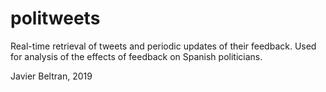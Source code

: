 # politweets
Real-time retrieval of tweets and periodic updates of their feedback. Used for analysis of the effects of feedback on Spanish politicians.

Javier Beltran, 2019
